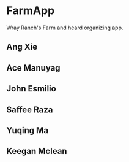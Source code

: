 # FarmApp
Wray Ranch's Farm and heard organizing app.
## Ang Xie
## Ace Manuyag
## John Esmilio
## Saffee Raza
## Yuqing Ma
## Keegan Mclean
